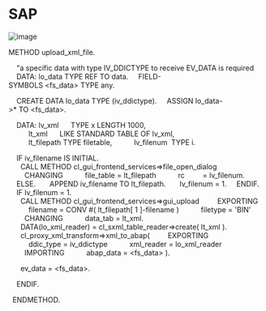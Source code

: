 # SAP
![image](https://github.com/liuhaibohyde/SAP/blob/master/Untitled%20picture.png)

  
  METHOD upload_xml_file.

    "a specific data with type IV_DDICTYPE to receive EV_DATA is required
    DATA: lo_data TYPE REF TO data.
    FIELD-SYMBOLS <fs_data> TYPE any.

    CREATE DATA lo_data TYPE (iv_ddictype).
    ASSIGN lo_data->* TO <fs_data>.

    DATA: lv_xml      TYPE x LENGTH 1000,
          lt_xml      LIKE STANDARD TABLE OF lv_xml,
          lt_filepath TYPE filetable,
          lv_filenum  TYPE i.

    IF iv_filename IS INITIAL.
      CALL METHOD cl_gui_frontend_services=>file_open_dialog
        CHANGING
          file_table = lt_filepath
          rc         = lv_filenum.
    ELSE.
      APPEND iv_filename TO lt_filepath.
      lv_filenum = 1.
    ENDIF.
    IF lv_filenum = 1.
      CALL METHOD cl_gui_frontend_services=>gui_upload
        EXPORTING
          filename = CONV #( lt_filepath[ 1 ]-filename )
          filetype = 'BIN'
        CHANGING
          data_tab = lt_xml.
      DATA(lo_xml_reader) = cl_sxml_table_reader=>create( lt_xml ).
      cl_proxy_xml_transform=>xml_to_abap(
        EXPORTING
          ddic_type = iv_ddictype
          xml_reader = lo_xml_reader
        IMPORTING
          abap_data = <fs_data> ).

      ev_data = <fs_data>.

    ENDIF.

  ENDMETHOD. 
